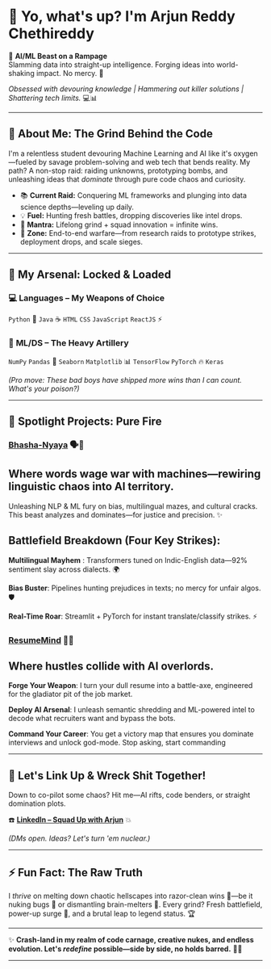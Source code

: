 

# 👋 **Yo, what's up? I'm Arjun Reddy Chethireddy**

🧠 **AI/ML Beast on a Rampage**  
Slamming data into straight-up intelligence. Forging ideas into world-shaking impact. No mercy. 🚀  

*Obsessed with devouring knowledge | Hammering out killer solutions | Shattering tech limits.* 💻📊  

</div>

---

## 🧠 **About Me: The Grind Behind the Code**
I'm a relentless student devouring Machine Learning and AI like it's oxygen—fueled by savage problem-solving and web tech that bends reality. My path? A non-stop raid: raiding unknowns, prototyping bombs, and unleashing ideas that *dominate* through pure code chaos and curiosity.  

- 📚 **Current Raid:** Conquering ML frameworks and plunging into data science depths—leveling up daily.  
- 💡 **Fuel:** Hunting fresh battles, dropping discoveries like intel drops.  
- 🧠 **Mantra:** Lifelong grind + squad innovation = infinite wins.  
- 🚀 **Zone:** End-to-end warfare—from research raids to prototype strikes, deployment drops, and scale sieges.  

---

## 🧰 **My Arsenal: Locked & Loaded**
### 💻 **Languages – My Weapons of Choice**
`Python` 🐍 `Java` ☕ `HTML` `CSS` `JavaScript` `ReactJS` ⚡  

### 🤖 **ML/DS – The Heavy Artillery**
`NumPy` `Pandas` 🐼 `Seaborn` `Matplotlib` 📊 `TensorFlow` `PyTorch` 🔥 `Keras`  

*(Pro move: These bad boys have shipped more wins than I can count. What's your poison?)*  

---

## 📢 **Spotlight Projects: Pure Fire**
### **[Bhasha-Nyaya](https://github.com/ArjunReddy-19/Bhasha-Nyaya)** 🗣️🤖
## Where words wage war with machines—rewiring linguistic chaos into AI territory.

Unleashing NLP & ML fury on bias, multilingual mazes, and cultural cracks. This beast analyzes and dominates—for justice and precision. ✨

## Battlefield Breakdown (Four Key Strikes):

**Multilingual Mayhem** : Transformers tuned on Indic-English data—92% sentiment slay across dialects. 🌍

**Bias Buster**: Pipelines hunting prejudices in texts; no mercy for unfair algos. 🛡️

**Real-Time Roar**: Streamlit + PyTorch for instant translate/classify strikes. ⚡


### **[ResumeMind](https://github.com/ArjunReddy-19/AI-Resume-Reviewer)** 📄🤖
## Where hustles collide with AI overlords.

**Forge Your Weapon**: I turn your dull resume into a battle-axe, engineered for the gladiator pit of the job market.

**Deploy AI Arsenal**: I unleash semantic shredding and ML-powered intel to decode what recruiters want and bypass the bots.

**Command Your Career**: You get a victory map that ensures you dominate interviews and unlock god-mode. Stop asking, start commanding

---

## 🤝 **Let's Link Up & Wreck Shit Together!**
Down to co-pilot some chaos? Hit me—AI rifts, code benders, or straight domination plots.  

☎️ **[LinkedIn – Squad Up with Arjun](https://linkedin.com/in/arjunreddychethireddy)** 💥  

*(DMs open. Ideas? Let's turn 'em nuclear.)*  

---

## ⚡ **Fun Fact: The Raw Truth**
I *thrive* on melting down chaotic hellscapes into razor-clean wins 🎯—be it nuking bugs 🐛 or dismantling brain-melters 🧩. Every grind? Fresh battlefield, power-up surge 🌱, and a brutal leap to legend status. 🏆  

---

✨ **Crash-land in my realm of code carnage, creative nukes, and endless evolution. Let's *redefine* possible—side by side, no holds barred.** 🌌💡  

---
